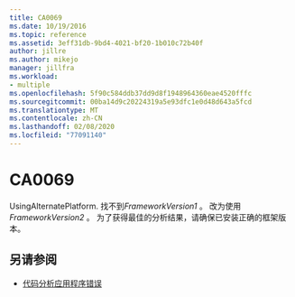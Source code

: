 ```yaml
---
title: CA0069
ms.date: 10/19/2016
ms.topic: reference
ms.assetid: 3eff31db-9bd4-4021-bf20-1b010c72b40f
author: jillre
ms.author: mikejo
manager: jillfra
ms.workload:
- multiple
ms.openlocfilehash: 5f90c584ddb37dd9d8f1948964360eae4520fffc
ms.sourcegitcommit: 00ba14d9c20224319a5e93dfc1e0d48d643a5fcd
ms.translationtype: MT
ms.contentlocale: zh-CN
ms.lasthandoff: 02/08/2020
ms.locfileid: "77091140"
---
```

# <a name="ca0069"></a>CA0069

UsingAlternatePlatform. 找不到*FrameworkVersion1* 。 改为使用*FrameworkVersion2* 。 为了获得最佳的分析结果，请确保已安装正确的框架版本。

## <a name="see-also"></a>另请参阅

- [代码分析应用程序错误](../code-quality/code-analysis-application-errors.md)
